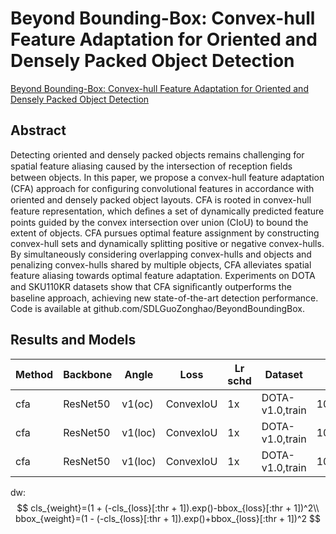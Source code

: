 # Beyond Bounding-Box: Convex-hull Feature Adaptation for Oriented and Densely Packed Object Detection

[Beyond Bounding-Box: Convex-hull Feature Adaptation for Oriented and Densely Packed Object Detection](https://ieeexplore.ieee.org/document/9578090/)

## Abstract

Detecting oriented and densely packed objects remains challenging for spatial feature aliasing caused by the intersection of reception ﬁelds between objects. In this paper, we propose a convex-hull feature adaptation (CFA) approach for conﬁguring convolutional features in accordance with oriented and densely packed object layouts. CFA is rooted in convex-hull feature representation, which deﬁnes a set of dynamically predicted feature points guided by the convex intersection over union (CIoU) to bound the extent of objects. CFA pursues optimal feature assignment by constructing convex-hull sets and dynamically splitting positive or negative convex-hulls. By simultaneously considering overlapping convex-hulls and objects and penalizing convex-hulls shared by multiple objects, CFA alleviates spatial feature aliasing towards optimal feature adaptation. Experiments on DOTA and SKU110KR datasets show that CFA signiﬁcantly outperforms the baseline approach, achieving new state-of-the-art detection performance. Code is available at github.com/SDLGuoZonghao/BeyondBoundingBox.

## Results and Models

| Method | Backbone | Angle   | Loss      | Lr schd | Dataset         | preprocess    | pos_weight     | $AP_{0.5}$ | $AP_{0.75}$ | $mAP$ |
| ------ | -------- | ------- | --------- | ------- | --------------- | ------------- | -------------- | ---------- | ----------- | ----- |
| cfa    | ResNet50 | v1(oc)  | ConvexIoU | 1x      | DOTA-v1.0,train | 1024x1024,512 | \              | 60.29      | \           | \     |
| cfa    | ResNet50 | v1(loc) | ConvexIoU | 1x      | DOTA-v1.0,train | 1024x1024,512 | anti-aliasing  | 68.10      | 41.63       | 40.71 |
| cfa    | ResNet50 | v1(loc) | ConvexIoU | 1x      | DOTA-v1.0,train | 1024x1024,512 | dynamic_weight | 69.96      | 39.88       | 40.15 |

dw:
$$
cls_{weight}=(1 + (-cls_{loss}[:thr + 1]).exp()-bbox_{loss}[:thr + 1])^2\\
bbox_{weight}=(1 - (-cls_{loss}[:thr + 1]).exp()+bbox_{loss}[:thr + 1])^2
$$
